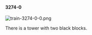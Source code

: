 #### 3274-0
![train-3274-0-0.png](https://github.com/lil-lab/nlvr/raw/master/nlvr/train/images/54/train-3274-0-0.png "train-3274-0-0.png")

There is a tower with two black blocks.